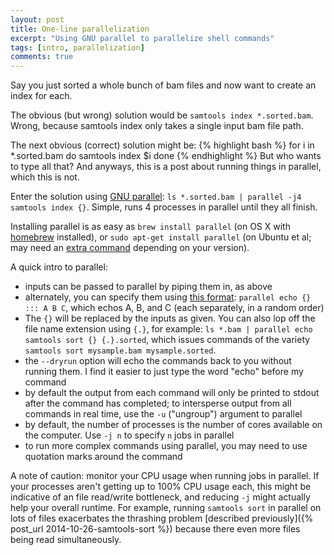```yaml
---
layout: post
title: One-line parallelization
excerpt: "Using GNU parallel to parallelize shell commands"
tags: [intro, parallelization]
comments: true
---
```


Say you just sorted a whole bunch of bam files and now want to create an index for each.

The obvious (but wrong) solution would be `samtools index *.sorted.bam`. Wrong, because samtools index only takes a single input bam file path.

The next obvious (correct) solution might be:
{% highlight bash %}
for i in *.sorted.bam
do
	samtools index $i
done 
{% endhighlight %}
But who wants to type all that? And anyways, this is a post about running things in parallel, which this is not.

Enter the solution using [GNU parallel](http://www.gnu.org/software/parallel/): `ls *.sorted.bam | parallel -j4 samtools index {}`. Simple, runs 4 processes in parallel until they all finish.

Installing parallel is as easy as `brew install parallel` (on OS X with [homebrew](http://brew.sh) installed), or `sudo apt-get install parallel` (on Ubuntu et al; may need an [extra command](http://askubuntu.com/questions/12764/where-do-i-get-a-package-for-gnu-parallel) depending on your version).

A quick intro to parallel:

- inputs can be passed to parallel by piping them in, as above
- alternately, you can specify them using [this format](http://www.gnu.org/software/parallel/parallel_tutorial.html): `parallel echo {} ::: A B C`, which echos A, B, and C (each separately, in a random order)
- The `{}` will be replaced by the inputs as given. You can also lop off the file name extension using `{.}`, for example: `ls *.bam | parallel echo samtools sort {} {.}.sorted`, which issues commands of the variety `samtools sort mysample.bam mysample.sorted`.
- the `--dryrun` option will echo the commands back to you without running them. I find it easier to just type the word "echo" before my command
- by default the output from each command will only be printed to stdout after the command has completed; to intersperse output from all commands in real time, use the `-u` ("ungroup") argument to parallel
- by default, the number of processes is the number of cores available on the computer. Use `-j n` to specify `n` jobs in parallel
- to run more complex commands using parallel, you may need to use quotation marks around the command

A note of caution: monitor your CPU usage when running jobs in parallel. If your processes aren't getting up to 100% CPU usage each, this might be indicative of an file read/write bottleneck, and reducing `-j` might actually help your overall runtime. For example, running `samtools sort` in parallel on lots of files exacerbates the thrashing problem [described previously]({% post_url 2014-10-26-samtools-sort %}) because there even more files being read simultaneously.